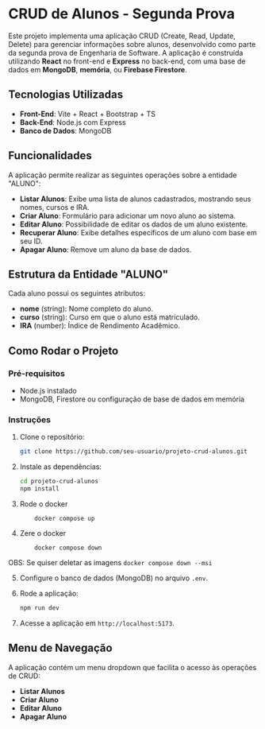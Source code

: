 # CRUD de Alunos - Segunda Prova

Este projeto implementa uma aplicação CRUD (Create, Read, Update, Delete) para gerenciar informações sobre alunos, desenvolvido como parte da segunda prova de Engenharia de Software. A aplicação é construída utilizando **React** no front-end e **Express** no back-end, com uma base de dados em **MongoDB**, **memória**, ou **Firebase Firestore**.

## Tecnologias Utilizadas

- **Front-End**: Vite + React + Bootstrap + TS
- **Back-End**: Node.js com Express
- **Banco de Dados**: MongoDB

## Funcionalidades

A aplicação permite realizar as seguintes operações sobre a entidade "ALUNO":

- **Listar Alunos**: Exibe uma lista de alunos cadastrados, mostrando seus nomes, cursos e IRA.
- **Criar Aluno**: Formulário para adicionar um novo aluno ao sistema.
- **Editar Aluno**: Possibilidade de editar os dados de um aluno existente.
- **Recuperar Aluno**: Exibe detalhes específicos de um aluno com base em seu ID.
- **Apagar Aluno**: Remove um aluno da base de dados.

## Estrutura da Entidade "ALUNO"

Cada aluno possui os seguintes atributos:

- **nome** (string): Nome completo do aluno.
- **curso** (string): Curso em que o aluno está matriculado.
- **IRA** (number): Índice de Rendimento Acadêmico.

## Como Rodar o Projeto

### Pré-requisitos

- Node.js instalado
- MongoDB, Firestore ou configuração de base de dados em memória

### Instruções

1. Clone o repositório:

    ```bash
    git clone https://github.com/seu-usuario/projeto-crud-alunos.git
    ```

2. Instale as dependências:

    ```bash
    cd projeto-crud-alunos
    npm install
    ```
3. Rode o docker
    ```
        docker compose up
    ```
4. Zere o docker
    ```
        docker compose down
    ```
OBS: Se quiser deletar as imagens
    ```
        docker compose down --msi
    ```

5. Configure o banco de dados (MongoDB) no arquivo `.env`.

6. Rode a aplicação:

    ```bash
    npm run dev
    ```
7. Acesse a aplicação em `http://localhost:5173`.

## Menu de Navegação

A aplicação contém um menu dropdown que facilita o acesso às operações de CRUD:

- **Listar Alunos**
- **Criar Aluno**
- **Editar Aluno**
- **Apagar Aluno**
